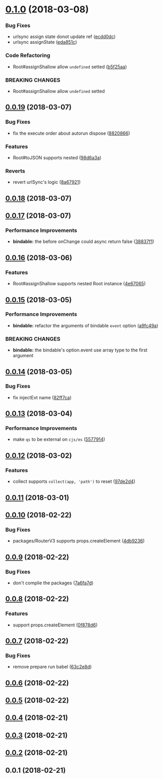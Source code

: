 <a name="0.1.0"></a>
# [0.1.0](https://github.com/be-fe/react-mobx-vm/compare/v0.0.19...v0.1.0) (2018-03-08)


### Bug Fixes

* urlsync assign state donot update ref ([ecdd0dc](https://github.com/be-fe/react-mobx-vm/commit/ecdd0dc))
* urlsync assignState ([eda851c](https://github.com/be-fe/react-mobx-vm/commit/eda851c))


### Code Refactoring

* Root#assignShallow allow `undefined` setted ([b5f25aa](https://github.com/be-fe/react-mobx-vm/commit/b5f25aa))


### BREAKING CHANGES

* Root#assignShallow allow `undefined` setted



<a name="0.0.19"></a>
## [0.0.19](https://github.com/be-fe/react-mobx-vm/compare/v0.0.18...v0.0.19) (2018-03-07)


### Bug Fixes

* fix the execute order about autorun dispose ([8820866](https://github.com/be-fe/react-mobx-vm/commit/8820866))


### Features

* Root#toJSON supports nested ([98d6a3a](https://github.com/be-fe/react-mobx-vm/commit/98d6a3a))


### Reverts

* revert urlSync's logic ([8a67921](https://github.com/be-fe/react-mobx-vm/commit/8a67921))



<a name="0.0.18"></a>
## [0.0.18](https://github.com/be-fe/react-mobx-vm/compare/v0.0.17...v0.0.18) (2018-03-07)



<a name="0.0.17"></a>
## [0.0.17](https://github.com/be-fe/react-mobx-vm/compare/v0.0.16...v0.0.17) (2018-03-07)


### Performance Improvements

* **bindable:** the before onChange could async return false ([38837f1](https://github.com/be-fe/react-mobx-vm/commit/38837f1))



<a name="0.0.16"></a>
## [0.0.16](https://github.com/be-fe/react-mobx-vm/compare/v0.0.15...v0.0.16) (2018-03-06)


### Features

* Root#assignShallow supports nested Root instance ([4e67065](https://github.com/be-fe/react-mobx-vm/commit/4e67065))



<a name="0.0.15"></a>
## [0.0.15](https://github.com/be-fe/react-mobx-vm/compare/v0.0.14...v0.0.15) (2018-03-05)


### Performance Improvements

* **bindable:** refactor the arguments of bindable `event` option ([a9fc49a](https://github.com/be-fe/react-mobx-vm/commit/a9fc49a))


### BREAKING CHANGES

* **bindable:** the bindable's option.event use array type to the first argument



<a name="0.0.14"></a>
## [0.0.14](https://github.com/be-fe/react-mobx-vm/compare/v0.0.13...v0.0.14) (2018-03-05)


### Bug Fixes

* fix injectExt name ([82ff7ca](https://github.com/be-fe/react-mobx-vm/commit/82ff7ca))



<a name="0.0.13"></a>
## [0.0.13](https://github.com/be-fe/react-mobx-vm/compare/v0.0.12...v0.0.13) (2018-03-04)


### Performance Improvements

* make `qs` to be external on `cjs/es` ([5577914](https://github.com/be-fe/react-mobx-vm/commit/5577914))



<a name="0.0.12"></a>
## [0.0.12](https://github.com/be-fe/react-mobx-vm/compare/v0.0.11...v0.0.12) (2018-03-02)


### Features

* collect supports `collect(app, 'path')` to reset ([97de2d4](https://github.com/be-fe/react-mobx-vm/commit/97de2d4))



<a name="0.0.11"></a>
## [0.0.11](https://github.com/be-fe/react-mobx-vm/compare/v0.0.10...v0.0.11) (2018-03-01)



<a name="0.0.10"></a>
## [0.0.10](https://github.com/be-fe/react-mobx-vm/compare/v0.0.9...v0.0.10) (2018-02-22)


### Bug Fixes

* packages/RouterV3 supports props.createElement ([4db9236](https://github.com/be-fe/react-mobx-vm/commit/4db9236))



<a name="0.0.9"></a>
## [0.0.9](https://github.com/be-fe/react-mobx-vm/compare/v0.0.8...v0.0.9) (2018-02-22)


### Bug Fixes

* don't complie the packages ([7a6fa7d](https://github.com/be-fe/react-mobx-vm/commit/7a6fa7d))



<a name="0.0.8"></a>
## [0.0.8](https://github.com/be-fe/react-mobx-vm/compare/v0.0.7...v0.0.8) (2018-02-22)


### Features

* support props.createElement ([0f878d6](https://github.com/be-fe/react-mobx-vm/commit/0f878d6))



<a name="0.0.7"></a>
## [0.0.7](https://github.com/be-fe/react-mobx-vm/compare/v0.0.6...v0.0.7) (2018-02-22)


### Bug Fixes

* remove prepare run babel ([63c2e8d](https://github.com/be-fe/react-mobx-vm/commit/63c2e8d))



<a name="0.0.6"></a>
## [0.0.6](https://github.com/be-fe/react-mobx-vm/compare/v0.0.5...v0.0.6) (2018-02-22)



<a name="0.0.5"></a>
## [0.0.5](https://github.com/be-fe/react-mobx-vm/compare/v0.0.4...v0.0.5) (2018-02-22)



<a name="0.0.4"></a>
## [0.0.4](https://github.com/be-fe/react-mobx-vm/compare/v0.0.3...v0.0.4) (2018-02-21)



<a name="0.0.3"></a>
## [0.0.3](https://github.com/be-fe/react-mobx-vm/compare/v0.0.2...v0.0.3) (2018-02-21)



<a name="0.0.2"></a>
## [0.0.2](https://github.com/be-fe/react-mobx-vm/compare/v0.0.1...v0.0.2) (2018-02-21)



<a name="0.0.1"></a>
## 0.0.1 (2018-02-21)



